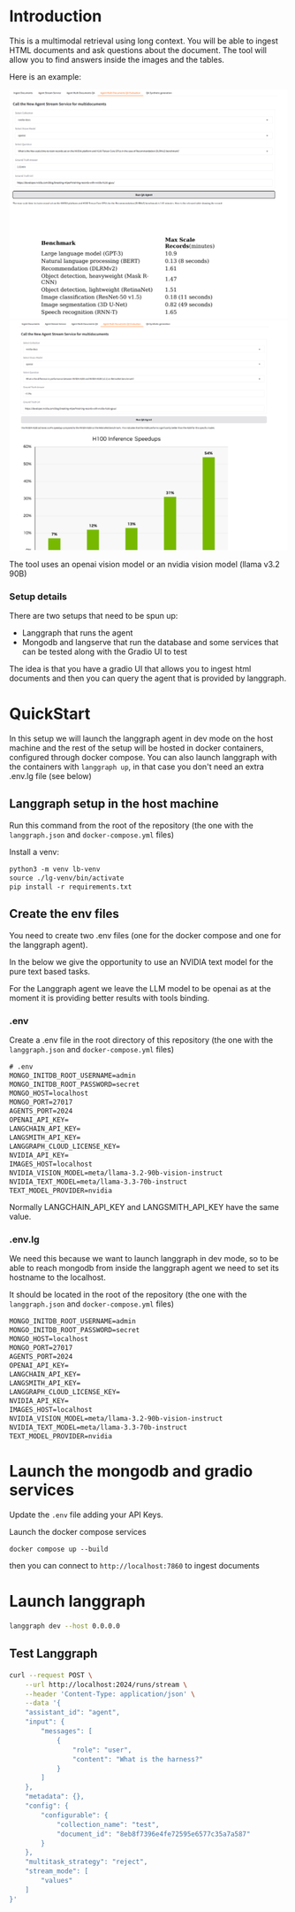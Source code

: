 # Introduction

This is a multimodal retrieval using long context. You will be able to ingest HTML documents and ask questions about the document. The tool will allow you to find answers inside the images and the tables.

Here is an example:

![Finding an answer inside a table](assets/table_example.png)
![Finding an answer inside a chart](assets/image_example.png)

The tool uses an openai vision model or an nvidia vision model (llama v3.2 90B)


### Setup details

There are two setups that need to be spun up:

- Langgraph that runs the agent
- Mongodb and langserve that run the database and some services that can be tested along with the Gradio UI to test

The idea is that you have a gradio UI that allows you to ingest html documents and then you can query the agent that is provided by langgraph.



# QuickStart

In this setup we will launch the langgraph agent in dev mode on the host machine and the rest of the setup will be hosted in docker containers, configured through docker compose.
You can also launch langgraph with the containers with `langgraph up`, in that case you don't need an extra .env.lg file (see below)

## Langgraph setup in the host machine

Run this command from the root of the repository (the one with the  `langgraph.json` and `docker-compose.yml` files)

Install a venv:

```shell
python3 -m venv lb-venv
source ./lg-venv/bin/activate
pip install -r requirements.txt
```


## Create the env files

You need to create two .env files (one for the docker compose and one for the langgraph agent).

In the below we give the opportunity to use an NVIDIA text model for the pure text based tasks.

For the Langgraph agent we leave the LLM model to be openai as at the moment it is providing better results with tools binding.

### .env

Create a .env file in the root directory of this repository (the one with the `langgraph.json` and `docker-compose.yml` files)

```shell
# .env
MONGO_INITDB_ROOT_USERNAME=admin
MONGO_INITDB_ROOT_PASSWORD=secret
MONGO_HOST=localhost
MONGO_PORT=27017
AGENTS_PORT=2024
OPENAI_API_KEY=
LANGCHAIN_API_KEY=
LANGSMITH_API_KEY=
LANGGRAPH_CLOUD_LICENSE_KEY=
NVIDIA_API_KEY=
IMAGES_HOST=localhost
NVIDIA_VISION_MODEL=meta/llama-3.2-90b-vision-instruct
NVIDIA_TEXT_MODEL=meta/llama-3.3-70b-instruct
TEXT_MODEL_PROVIDER=nvidia
```

Normally LANGCHAIN_API_KEY and LANGSMITH_API_KEY have the same value.

### .env.lg

We need this because we want to launch langgraph in dev mode, so to be able to reach mongodb from inside the langgraph agent we need to set its hostname to the localhost. 

It should be located in the root of the repository (the one with the `langgraph.json` and `docker-compose.yml` files)

```shell
MONGO_INITDB_ROOT_USERNAME=admin
MONGO_INITDB_ROOT_PASSWORD=secret
MONGO_HOST=localhost
MONGO_PORT=27017
AGENTS_PORT=2024
OPENAI_API_KEY=
LANGCHAIN_API_KEY=
LANGSMITH_API_KEY=
LANGGRAPH_CLOUD_LICENSE_KEY=
NVIDIA_API_KEY=
IMAGES_HOST=localhost
NVIDIA_VISION_MODEL=meta/llama-3.2-90b-vision-instruct
NVIDIA_TEXT_MODEL=meta/llama-3.3-70b-instruct
TEXT_MODEL_PROVIDER=nvidia
```

# Launch the mongodb and gradio services

Update the `.env` file adding your API Keys.

Launch the docker compose services

```shell
docker compose up --build
```
then you can connect to `http://localhost:7860` to ingest documents

# Launch langgraph

```bash
langgraph dev --host 0.0.0.0
```

## Test Langgraph

```bash
curl --request POST \
    --url http://localhost:2024/runs/stream \
    --header 'Content-Type: application/json' \
    --data '{
    "assistant_id": "agent",
    "input": {
        "messages": [
            {
                "role": "user",
                "content": "What is the harness?"
            }
        ]
    },
    "metadata": {},
    "config": {
        "configurable": {
            "collection_name": "test",
            "document_id": "8eb8f7396e4fe72595e6577c35a7a587"
        }
    },
    "multitask_strategy": "reject",
    "stream_mode": [
        "values"
    ]
}'

```



